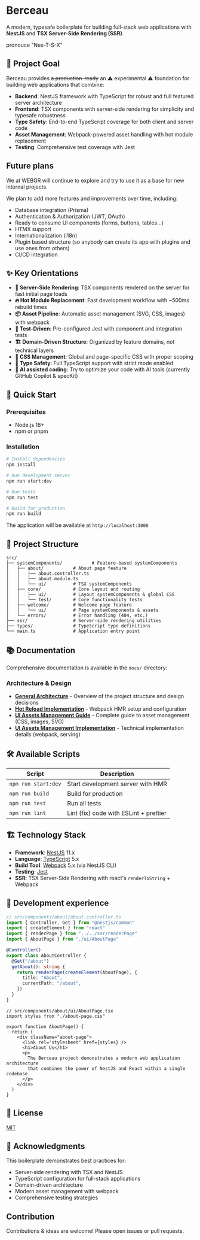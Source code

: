 # Berceau

A modern, typesafe boilerplate for building full-stack web applications with **NestJS** and **TSX Server-Side Rendering (SSR)**.

pronouce "Nes-T-S-X" 

## 🎯 Project Goal

Berceau provides ~~a production-ready~~ an ⚠️ experimental ⚠️ foundation for building web applications that combine:

- **Backend**: NestJS framework with TypeScript for robust and full featured server architecture
- **Frontend**: TSX components with server-side rendering for simplicity and typesafe robustness
- **Type Safety**: End-to-end TypeScript coverage for both client and server code
- **Asset Management**: Webpack-powered asset handling with hot module replacement
- **Testing**: Comprehensive test coverage with Jest

## Future plans

We at WEBGR will continue to explore and try to use it as a base for new internal projects.

We plan to add more features and improvements over time, including:
- Database integration (Prisma)
- Authentication & Authorization (JWT, OAuth)
- Ready to consume UI components (forms, buttons, tables...)
- HTMX support
- Internationalization (i18n)
- Plugin based structure (so anybody can create its app with plugins and use ones from others)
- CI/CD integration

## ✨ Key Orientations

- **🚀 Server-Side Rendering**: TSX components rendered on the server for fast initial page loads
- **🔥 Hot Module Replacement**: Fast development workflow with ~500ms rebuild times
- **📦 Asset Pipeline**: Automatic asset management (SVG, CSS, images) with webpack
- **🧪 Test-Driven**: Pre-configured Jest with component and integration tests
- **🏗️ Domain-Driven Structure**: Organized by feature domains, not technical layers
- **🎨 CSS Management**: Global and page-specific CSS with proper scoping
- **📘 Type Safety**: Full TypeScript support with strict mode enabled
- **🤖 AI assisted coding**: Try to optimize your code with AI tools (currently GitHub Copilot & specKit)

## 🚦 Quick Start

### Prerequisites

- Node.js 18+ 
- npm or pnpm

### Installation

```bash
# Install dependencies
npm install

# Run development server
npm run start:dev

# Run tests
npm run test

# Build for production
npm run build
```

The application will be available at `http://localhost:3000`

## 📁 Project Structure

```
src/
├── systemComponents/           # Feature-based systemComponents
│   ├── about/           # About page feature
│   │   ├── about.controller.ts
│   │   ├── about.module.ts
│   │   └── ui/          # TSX systemComponents
│   ├── core/            # Core layout and routing
│   │   ├── ui/          # Layout systemComponents & global CSS
│   │   └── test/        # Core functionality tests
│   ├── welcome/         # Welcome page feature
│   │   └── ui/          # Page systemComponents & assets
│   └── errors/          # Error handling (404, etc.)
├── ssr/                 # Server-side rendering utilities
├── types/               # TypeScript type definitions
└── main.ts              # Application entry point
```

## 📚 Documentation

Comprehensive documentation is available in the `docs/` directory:

### Architecture & Design
- **[General Architecture](docs/GENERAL_ARCHITECTURE.md)** - Overview of the project structure and design decisions
- **[Hot Reload Implementation](docs/HOT_RELOAD_IMPLEMENTATION.md)** - Webpack HMR setup and configuration
- **[UI Assets Management Guide](docs/UI_ASSETS_MANAGEMENT_GUIDE.md)** - Complete guide to asset management (CSS, images, SVG)
- **[UI Assets Management Implementation](docs/UI_ASSETS_MANAGEMENT_IMPLEMENTATION.md)** - Technical implementation details (webpack, serving)

## 🛠️ Available Scripts

| Script | Description |
|--------|-------------|
| `npm run start:dev` | Start development server with HMR |
| `npm run build` | Build for production |
| `npm run test` | Run all tests |
| `npm run lint` | Lint (fix) code with ESLint + prettier |

## 🏗️ Technology Stack

- **Framework**: [NestJS](https://nestjs.com/) 11.x
- **Language**: [TypeScript](https://www.typescriptlang.org/) 5.x
- **Build Tool**: [Webpack](https://webpack.js.org/) 5.x (via NestJS CLI)
- **Testing**: [Jest](https://jestjs.io/)
- **SSR**: TSX Server-Side Rendering with react's `renderToString` + Webpack

## 🚀 Development experience

```ts
// src/components/about/about.controller.ts
import { Controller, Get } from "@nestjs/common"
import { createElement } from "react"
import { renderPage } from "../../ssr/renderPage"
import { AboutPage } from "./ui/AboutPage"

@Controller()
export class AboutController {
  @Get("/about")
  getAbout(): string {
    return renderPage(createElement(AboutPage), {
      title: "About",
      currentPath: "/about",
    })
  }
}
```

```tsx
// src/components/about/ui/AboutPage.tsx
import styles from "./about-page.css"

export function AboutPage() {
  return (
    <div className="about-page">
      <link rel="stylesheet" href={styles} />
      <h1>About Us</h1>
      <p>
        The Berceau project demonstrates a modern web application architecture
        that combines the power of NestJS and React within a single codebase.
      </p>
    </div>
  )
}

```

## 📄 License

[MIT](LICENSE)

## 🙏 Acknowledgments

This boilerplate demonstrates best practices for:
- Server-side rendering with TSX and NestJS
- TypeScript configuration for full-stack applications
- Domain-driven architecture
- Modern asset management with webpack
- Comprehensive testing strategies

## Contribution

Contributions & ideas are welcome! Please open issues or pull requests.
